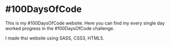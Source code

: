 # #100DaysOfCode
This is my #100DaysOfCode website. Here you can find my every single day worked progress in the #100DaysOfCode challenge. 

I made thsi website using SASS, CSS3, HTML5.
